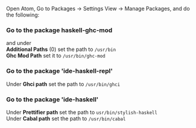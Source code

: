 Open Atom, Go to Packages -> Settings View -> Manage Packages, and do the following:
### Go to the package haskell-ghc-mod
and under <br />
**Additional Paths** (0) set the path to `/usr/bin` <br />
**Ghc Mod Path** set it to `/usr/bin/ghc-mod`

### Go to the package 'ide-haskell-repl' <br />
Under **Ghci path** set the path to `/usr/bin/ghci` <br />

### Go to the package 'ide-haskell' <br />
Under **Prettifier path** set the path to `usr/bin/stylish-haskell` <br />
Under **Cabal path** set the path to `/usr/bin/cabal` <br />
